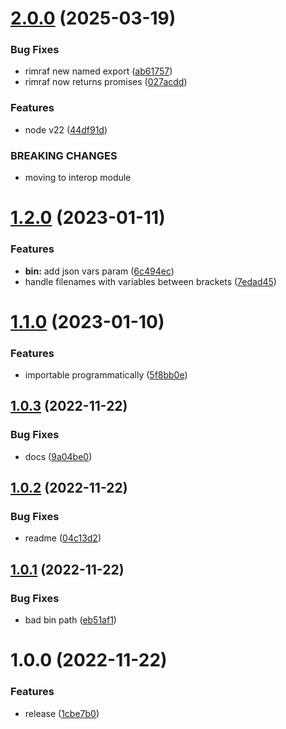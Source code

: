 # [2.0.0](https://github.com/simonecorsi/skaffoldo/compare/v1.2.0...v2.0.0) (2025-03-19)


### Bug Fixes

* rimraf new named export ([ab61757](https://github.com/simonecorsi/skaffoldo/commit/ab61757e8a9adc051d12c5c2a5d24769dad14779))
* rimraf now returns promises ([027acdd](https://github.com/simonecorsi/skaffoldo/commit/027acdd81ab381b1dad5fa7f106f03a4d407cdde))


### Features

* node v22 ([44df91d](https://github.com/simonecorsi/skaffoldo/commit/44df91dec638acacb7d2c4bf507bdba4bf2d5841))


### BREAKING CHANGES

* moving to interop module

# [1.2.0](https://github.com/simonecorsi/skaffoldo/compare/v1.1.0...v1.2.0) (2023-01-11)


### Features

* **bin:** add json vars param ([6c494ec](https://github.com/simonecorsi/skaffoldo/commit/6c494ecd15a0bd715bd22c40fa2e4c67c8c01d9d))
* handle filenames with variables between brackets ([7edad45](https://github.com/simonecorsi/skaffoldo/commit/7edad452d0f34bc3a8a35bc07106d4d7fe255ada))

# [1.1.0](https://github.com/simonecorsi/skaffoldo/compare/v1.0.3...v1.1.0) (2023-01-10)


### Features

* importable programmatically ([5f8bb0e](https://github.com/simonecorsi/skaffoldo/commit/5f8bb0e746485603b1e1f72d5bdf88325455e9c0))

## [1.0.3](https://github.com/simonecorsi/skaffoldo/compare/v1.0.2...v1.0.3) (2022-11-22)


### Bug Fixes

* docs ([9a04be0](https://github.com/simonecorsi/skaffoldo/commit/9a04be0dfffb0ec9ad3635faf0ae60352302e608))

## [1.0.2](https://github.com/simonecorsi/skaffoldo/compare/v1.0.1...v1.0.2) (2022-11-22)


### Bug Fixes

* readme ([04c13d2](https://github.com/simonecorsi/skaffoldo/commit/04c13d234cc772109cc0a5d5ab8286abf945eeae))

## [1.0.1](https://github.com/simonecorsi/skaffoldo/compare/v1.0.0...v1.0.1) (2022-11-22)


### Bug Fixes

* bad bin path ([eb51af1](https://github.com/simonecorsi/skaffoldo/commit/eb51af18f9f0c2ddf9beffe14d17179463af9555))

# 1.0.0 (2022-11-22)


### Features

* release ([1cbe7b0](https://github.com/simonecorsi/skaffoldo/commit/1cbe7b097cfc3c7bea4dab06618a68d8af252b03))
